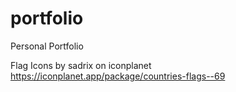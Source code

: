 # portfolio
 Personal Portfolio

Flag Icons by sadrix on iconplanet
https://iconplanet.app/package/countries-flags--69